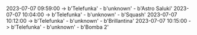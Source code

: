 2023-07-07 09:59:00 -> b'Telefunka' - b'unknown' - b'Astro Saluki'
2023-07-07 10:04:00 -> b'Telefunka' - b'unknown' - b'Squash'
2023-07-07 10:12:00 -> b'Telefunka' - b'unknown' - b'Brillantina'
2023-07-07 10:15:00 -> b'Telefunka' - b'unknown' - b'Bomba 2'
